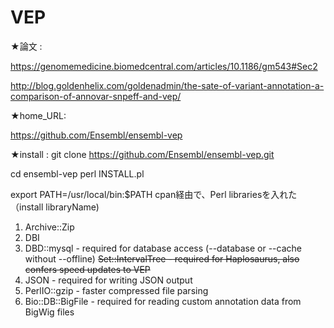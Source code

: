 # VEP

★論文 :

https://genomemedicine.biomedcentral.com/articles/10.1186/gm543#Sec2

http://blog.goldenhelix.com/goldenadmin/the-sate-of-variant-annotation-a-comparison-of-annovar-snpeff-and-vep/


★home_URL:

https://github.com/Ensembl/ensembl-vep


★install : 
git clone https://github.com/Ensembl/ensembl-vep.git

cd ensembl-vep
perl INSTALL.pl

export PATH=/usr/local/bin:$PATH
cpan経由で、Perl librariesを入れた （install libraryName)
1) Archive::Zip
2) DBI
3) DBD::mysql - required for database access (--database or --cache without --offline)
<s> Set::IntervalTree - required for Haplosaurus, also confers speed updates to VEP </s>
5) JSON - required for writing JSON output
6) PerlIO::gzip - faster compressed file parsing
7) Bio::DB::BigFile - required for reading custom annotation data from BigWig files




